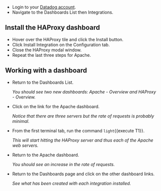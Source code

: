 * Login to your <a href="https://app.datadoghq.com" target="_datadog">Datadog account</a>.  
* Navigate to the Dashboards List then Integrations.

## Install the HAProxy dashboard
* Hover over the HAProxy tile and click the Install button.
* Click Install Integration on the Configuration tab.
* Close the HAProxy modal window.
* Repeat the last three steps for Apache.

## Working with a dashboard

* Return to the Dashboards List.
  
  *You should see two new dashboards: Apache - Overview and HAProxy - Overview.*
* Click on the link for the Apache dashboard. 

  *Notice that there are three servers but the rate of requests is probably minimal.*
* From the first terminal tab, run the command `light`{{execute T1}}. 

  *This will start hitting the HAProxy server and thus each of the Apache web servers.*

* Return to the Apache dashboard.

  *You should see an increase in the rate of requests.*

* Return to the Dashboards page and click on the other dashboard links.

  *See what has been created with each integration installed.*
